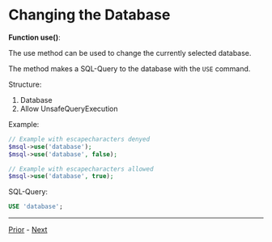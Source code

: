 # Changing the Database

**Function use()**:

The use method can be used to change the currently selected database.

The method makes a SQL-Query to the database with the `USE` command.

Structure:

1. Database
2. Allow UnsafeQueryExecution

Example:

```php
// Example with escapecharacters denyed
$msql->use('database');
$msql->use('database', false);

// Example with escapecharacters allowed
$msql->use('database', true);
```

SQL-Query:

```SQL
USE 'database';
```

----

[Prior](Connecting.md) - [Next](Create.md)